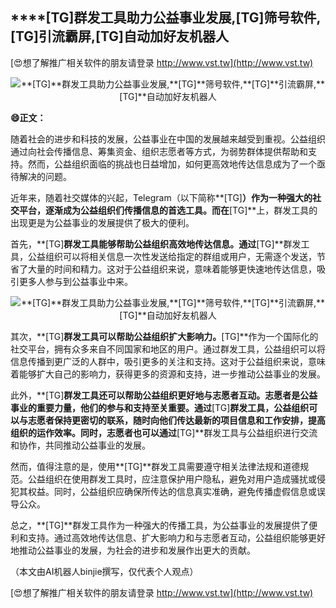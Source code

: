 ## ****[TG]**群发工具助力公益事业发展,**[TG]**筛号软件,**[TG]**引流霸屏,**[TG]**自动加好友机器人**

[😍想了解推广相关软件的朋友请登录 http://www.vst.tw](http://www.vst.tw)

 <center><img src="https://vst.tw/MP4/tuiguang/png/3.png" alt="**[TG]**群发工具助力公益事业发展,**[TG]**筛号软件,**[TG]**引流霸屏,**[TG]**自动加好友机器人"></center>

**😄正文：**

随着社会的进步和科技的发展，公益事业在中国的发展越来越受到重视。公益组织通过向社会传播信息、筹集资金、组织志愿者等方式，为弱势群体提供帮助和支持。然而，公益组织面临的挑战也日益增加，如何更高效地传达信息成为了一个亟待解决的问题。

近年来，随着社交媒体的兴起，Telegram（以下简称**[TG]**）作为一种强大的社交平台，逐渐成为公益组织们传播信息的首选工具。而在**[TG]**上，群发工具的出现更是为公益事业的发展提供了极大的便利。

首先，**[TG]**群发工具能够帮助公益组织高效地传达信息。通过**[TG]**群发工具，公益组织可以将相关信息一次性发送给指定的群组或用户，无需逐个发送，节省了大量的时间和精力。这对于公益组织来说，意味着能够更快速地传达信息，吸引更多人参与到公益事业中来。

 <center><img src="https://vst.tw/MP4/tuiguang/png/2.png" alt="**[TG]**群发工具助力公益事业发展,**[TG]**筛号软件,**[TG]**引流霸屏,**[TG]**自动加好友机器人"></center>

其次，**[TG]**群发工具可以帮助公益组织扩大影响力。**[TG]**作为一个国际化的社交平台，拥有众多来自不同国家和地区的用户。通过群发工具，公益组织可以将信息传播到更广泛的人群中，吸引更多的关注和支持。这对于公益组织来说，意味着能够扩大自己的影响力，获得更多的资源和支持，进一步推动公益事业的发展。

此外，**[TG]**群发工具还可以帮助公益组织更好地与志愿者互动。志愿者是公益事业的重要力量，他们的参与和支持至关重要。通过**[TG]**群发工具，公益组织可以与志愿者保持更密切的联系，随时向他们传达最新的项目信息和工作安排，提高组织的运作效率。同时，志愿者也可以通过**[TG]**群发工具与公益组织进行交流和协作，共同推动公益事业的发展。

然而，值得注意的是，使用**[TG]**群发工具需要遵守相关法律法规和道德规范。公益组织在使用群发工具时，应注意保护用户隐私，避免对用户造成骚扰或侵犯其权益。同时，公益组织应确保所传达的信息真实准确，避免传播虚假信息或误导公众。

总之，**[TG]**群发工具作为一种强大的传播工具，为公益事业的发展提供了便利和支持。通过高效地传达信息、扩大影响力和与志愿者互动，公益组织能够更好地推动公益事业的发展，为社会的进步和发展作出更大的贡献。

（本文由AI机器人binjie撰写，仅代表个人观点）

[😍想了解推广相关软件的朋友请登录 http://www.vst.tw](http://www.vst.tw)



